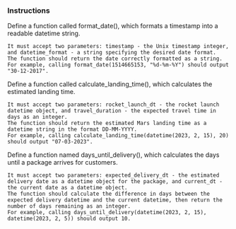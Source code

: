 ### Instructions

Define a function called format_date(), which formats a timestamp into a readable datetime string.

    It must accept two parameters: timestamp - the Unix timestamp integer, and datetime_format - a string specifying the desired date format.
    The function should return the date correctly formatted as a string.
    For example, calling format_date(1514665153, "%d-%m-%Y") should output "30-12-2017".

Define a function called calculate_landing_time(), which calculates the estimated landing time.

    It must accept two parameters: rocket_launch_dt - the rocket launch datetime object, and travel_duration - the expected travel time in days as an integer.
    The function should return the estimated Mars landing time as a datetime string in the format DD-MM-YYYY.
    For example, calling calculate_landing_time(datetime(2023, 2, 15), 20) should output "07-03-2023".

Define a function named days_until_delivery(), which calculates the days until a package arrives for customers.

    It must accept two parameters: expected_delivery_dt - the estimated delivery date as a datetime object for the package, and current_dt - the current date as a datetime object.
    The function should calculate the difference in days between the expected delivery datetime and the current datetime, then return the number of days remaining as an integer.
    For example, calling days_until_delivery(datetime(2023, 2, 15), datetime(2023, 2, 5)) should output 10.